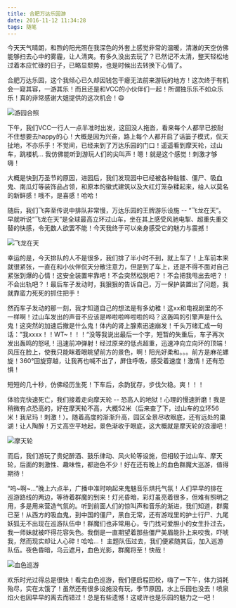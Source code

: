 ```yaml
---
title: 合肥万达乐园游
date: 2016-11-12 11:34:28
tags: 随笔
---
```


今天天气晴朗，和煦的阳光照在我深色的外套上感觉非常的温暖，清澈的天空仿佛能够扫去心中的雾霾，让人清爽。有多久没出去玩了？已然记不太清，整天轻松地过着本应忙碌的日子，已略显颓势，也是时候出去转换下心情了。

<!--more-->

合肥万达乐园，这个我倾心已久却因钱包干瘪无法前来游玩的地方！这次终于有机会一窥其容，一游其乐！而且还是和VCC的小伙伴们一起！所谓独乐乐不如众乐乐！真的非常感谢大姐提供的这次机会！:smile:

![游园合照](../res/合照.png)

下午，我们VCC一行人一点半准时出发，这回没人拖沓，看来每个人都早已按耐不住想要去happy的心！大概是因为兴奋，路上每个人都开启了话篓子模式，侃天扯地，不亦乐乎！不觉间，已经来到了万达乐园的门口！遥遥看到摩天轮，过山车，跳楼机... 我仿佛能听到游玩人们的尖叫声！嗯！就是这个感觉！刺激才够嗨！

大概是快到万圣节的原因，进园后，我们发现园中已经被各种骷髅、僵尸、吸血鬼、南瓜灯等装饰品占领，和原本的徽式建筑以及大红灯笼杂糅起来，给人以莫名的新鲜感！哦不，是喜感！哈哈！

随后，我们飞奔至传说中排队非常慢，万达乐园的王牌游乐设施 -- “飞龙在天”。早就听说“飞龙在天”是全球最高立环过山车，坐在其上感受风驰电掣、超重失重交替的快感，令无数人欲罢不能！今天我终于可以亲身感受它的魅力与震撼！

![飞龙在天](../res/飞龙在天.png)

幸运的是，今天排队的人不是很多，我们排了半小时不到，就上车了！上车前本来就很紧张，一直在和小伙伴侃天分散注意力，但是到了车上，还是不得不面对自己紧张到爆的心情！这安全装置牢靠吧！不会突然松脱吧？！不会把我甩出去吧？！不会出轨吧？！最后车子发动时，我狠狠的告诉自己，万一保护装置出了问题，我就靠蛮力死死的抓住把手！

然而车子发动的那一刻，我才知道自己的想法是有多幼稚！这xx和电视剧里的不一样啊！过山车发出的声音不应该是哗啦啦哗啦啦的吗？这轰鸣的引擎声是什么鬼！这突然的加速后撤是什么鬼！体内的肾上腺素迅速崩发！千头万绪汇成一句话：”我xxxx！！WT~！！！“没等我说出最后一个字，短暂的失重后，车子再次发出轰鸣的怒吼！迅速前冲弹射！经过原来的低点超重，迅速冲向立向环的顶端！风压在脸上，使我只能眯着眼眺望前方的景色，啊！阳光好柔和。。。前方是麻花螺旋！360°回旋穿越，让我再也喊不出了，屏住呼吸，感受着速度！激情！还有恐惧！

短短的几十秒，仿佛经历生死！下车后，余韵犹存，步伐欠稳。爽！！！

体验完快速死亡，我们接着走向摩天轮 -- 恐高人的地狱！心理的慢速折磨！我是稍微有点恐高的，好在摩天轮不高，大概52米（后来查了下，过山车的立环56米！我尼玛！刺激！）。随着高度的渐渐升高，园区全景尽收眼底，还有远处的巢湖！让人陶醉！万丈高空平地起，景色渐收于眼底，这大概就是摩天轮的浪漫吧！

![摩天轮](../res/摩天轮.jpg)

而后，我们游玩了贵妃醉酒、鼓乐律动、风火轮等设施，但相较于过山车、摩天轮，后面的刺激性、趣味性，都逊色不少！好在还有晚上的血色群魔大巡游，值得期待！

“呜~啊~...”晚上六点半，广播中准时响起来鬼魅音乐烘托气氛！人们早早的排在巡游路线的两边，等待着群魔的到来！灯光昏暗，彩灯虽亮着很多，但难有照明之用，多是用来营造气氛的。听到前面人们的惊叫声和音乐的渐进，我们知道，群魔已至！从西方的吸血鬼，到中国的僵尸，黑白无常，还有游戏里的护士行尸、九尾妖狐无不出现在巡游队伍中！群魔们也非常用心，专门找可爱胆小的女生扑过去，我一师妹就被吓得花容失色。我倒是一直期望着那些僵尸美眉能扑上来咬我，吓唬我，然而现实却让人心碎！哈哈...！ 主题队伍过去，我们便紧随其后，加入巡游队伍。夜色昏暗，乌云遮月，血色光影，群魔将至！快哉！

![血色巡游](../res/血色巡游.jpg)

欢乐时光过得总是很快！看完血色巡游，我们便启程回校，嗨了一下午，体力消耗殆尽，实在太饿了！虽然还有很多设施没有玩，季节原因，水上乐园也没去！喷泉焰火也因早早的离去而错过！总是有些遗憾！这或许也是乐园的魅力之一吧！